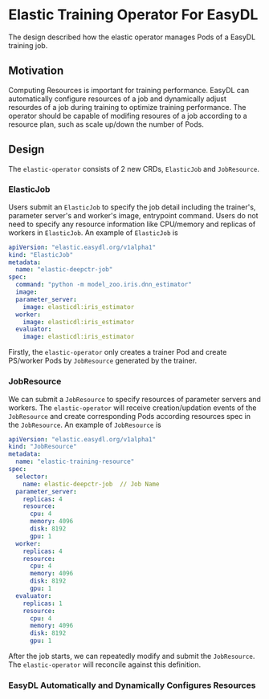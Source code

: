 # Elastic Training Operator For EasyDL
The design described how the elastic operator manages Pods of a EasyDL
training job.

## Motivation
Computing Resources is important for training performance. EasyDL can
automatically configure resources of a job and dynamically adjust
resourdes of a job during training to optimize training performance.
The operator should be capable of modifing resoures of a job according
to a resource plan, such as scale up/down the number of Pods.

## Design
The `elastic-operator` consists of 2 new CRDs, `ElasticJob` and `JobResource`.

### ElasticJob
Users submit an `ElasticJob` to specify the job detail including the trainer's,
parameter server's and worker's image, entrypoint command. Users do not need to
specify any resource information like CPU/memory and replicas of workers 
in `ElasticJob`.  An example of
`ElasticJob` is 

```yaml
apiVersion: "elastic.easydl.org/v1alpha1"
kind: "ElasticJob"
metadata:
  name: "elastic-deepctr-job"
spec:
  command: "python -m model_zoo.iris.dnn_estimator"
  image:
  parameter_server:
    image: elasticdl:iris_estimator 
  worker:
    image: elasticdl:iris_estimator 
  evaluator:
    image: elasticdl:iris_estimator 
```

Firstly, the `elastic-operator` only creates a trainer Pod
and create PS/worker Pods by `JobResource` generated by the trainer.

### JobResource
We can submit a `JobResource` to specify resources of parameter servers and
workers. The `elastic-operator` will receive creation/updation events of
the `JobResource` and create corresponding Pods according resources spec in
the `JobResource`. An example of `JobResource` is 

```yaml
apiVersion: "elastic.easydl.org/v1alpha1"
kind: "JobResource"
metadata:
  name: "elastic-training-resource"
spec:
  selector:
    name: elastic-deepctr-job  // Job Name
  parameter_server:
    replicas: 4
    resource:
      cpu: 4
      memory: 4096
      disk: 8192
      gpu: 1
  worker:
    replicas: 4
    resource:
      cpu: 4
      memory: 4096
      disk: 8192
      gpu: 1
  evaluator:
    replicas: 1
    resource:
      cpu: 4
      memory: 4096
      disk: 8192
      gpu: 1
```

After the job starts, we can repeatedly modify and submit the `JobResource`.
The `elastic-operator` will reconcile against this definition. 

### EasyDL Automatically and Dynamically Configures Resources

